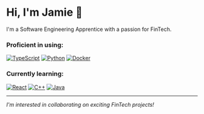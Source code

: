# Hi, I'm Jamie 👋

<span style="margin-top: 100px;">I'm a Software Engineering Apprentice with a passion for FinTech.</span>


### Proficient in using:

[![TypeScript](https://img.shields.io/badge/TypeScript-3178C6?logo=typescript&logoColor=fff)](#)
[![Python](https://img.shields.io/badge/Python-3776AB?logo=python&logoColor=fff)](#)
[![Docker](https://img.shields.io/badge/Docker-2496ED?logo=docker&logoColor=fff)](#)


### Currently learning:

[![React](https://img.shields.io/badge/React-%2320232a.svg?logo=react&logoColor=%2361DAFB)](#)
[![C++](https://img.shields.io/badge/C++-%2300599C.svg?logo=c%2B%2B&logoColor=white)](#)
[![Java](https://img.shields.io/badge/Java-%23ED8B00.svg?logo=openjdk&logoColor=white)](#)

---

*I'm interested in collaborating on exciting FinTech projects!*
